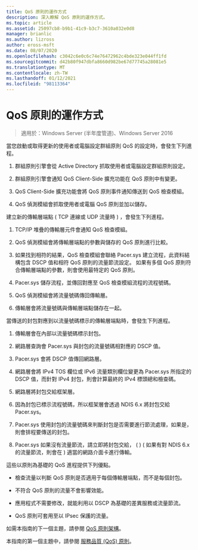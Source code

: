 ```yaml
---
title: QoS 原則的運作方式
description: 深入瞭解 QoS 原則的運作方式。
ms.topic: article
ms.assetid: 25097cb8-b9b1-41c9-b3c7-3610a032e0d8
manager: brianlic
ms.author: lizross
author: eross-msft
ms.date: 08/07/2020
ms.openlocfilehash: c3042c6e0c6c74e76472962c4bde323e044ff1fd
ms.sourcegitcommit: d42b80f947dbfa8660d982be67d77745a28081e5
ms.translationtype: MT
ms.contentlocale: zh-TW
ms.lasthandoff: 01/12/2021
ms.locfileid: "98113364"
---
```

# <a name="how-qos-policy-works"></a>QoS 原則的運作方式

>適用於：Windows Server (半年度管道)、Windows Server 2016

當您啟動或取得更新的使用者或電腦設定群組原則 QoS 的設定時，會發生下列進程。

1. 群組原則引擎會從 Active Directory 抓取使用者或電腦設定群組原則設定。

2. 群組原則引擎會通知 QoS Client-Side 擴充功能在 QoS 原則中有變更。

3. QoS Client-Side 擴充功能會將 QoS 原則事件通知傳送到 QoS 檢查模組。

4. QoS 偵測模組會抓取使用者或電腦 QoS 原則並加以儲存。

建立新的傳輸層端點 \( TCP 連線或 UDP 流量時 \) ，會發生下列進程。

1. TCP/IP 堆疊的傳輸層元件會通知 QoS 檢查模組。

2. QoS 偵測模組會將傳輸層端點的參數與儲存的 QoS 原則進行比較。

3. 如果找到相符的結果，QoS 檢查模組會聯絡 Pacer.sys 建立流程，此資料結構包含 DSCP 值和相符 QoS 原則的流量節流設定。 如果有多個 QoS 原則符合傳輸層端點的參數，則會使用最特定的 QoS 原則。

4. Pacer.sys 儲存流程，並傳回對應至 QoS 檢查模組流程的流程號碼。

5. QoS 偵測模組會將流量號碼傳回傳輸層。

6. 傳輸層會將流量號碼與傳輸層端點儲存在一起。

當傳送的封包對應到以流量號碼標示的傳輸層端點時，會發生下列進程。

1. 傳輸層會在內部以流量號碼標示封包。

2. 網路層查詢會 Pacer.sys 與封包的流量號碼相對應的 DSCP 值。

3. Pacer.sys 會將 DSCP 值傳回網路層。

4. 網路層會將 IPv4 TOS 欄位或 IPv6 流量類別欄位變更為 Pacer.sys 所指定的 DSCP 值，而針對 IPv4 封包，則會計算最終的 IPv4 標頭總和檢查碼。

5. 網路層將封包交給框架層。

6. 因為封包已標示流程號碼，所以框架層會透過 NDIS 6.x 將封包交給 Pacer.sys。

7. Pacer.sys 使用封包的流量號碼來判斷封包是否需要進行節流處理，如果是，則會排程要傳送的封包。

8. Pacer.sys 如果沒有流量節流，請立即將封包交給， \( \) \( 如果有對 NDIS 6.x 的流量節流，則會在 \) 適當的網路介面卡進行傳輸。

這些以原則為基礎的 QoS 進程提供下列優點。

- 檢查流量以判斷 QoS 原則是否適用于每個傳輸層端點，而不是每個封包。

- 不符合 QoS 原則的流量不會影響效能。

- 應用程式不需要修改，就能利用以 DSCP 為基礎的差異服務或流量節流。

- QoS 原則可套用至以 IPsec 保護的流量。

如需本指南的下一個主題，請參閱 [QoS 原則架構](qos-policy-architecture.md)。

本指南的第一個主題中，請參閱 [服務品質 (QoS) 原則](qos-policy-top.md)。
